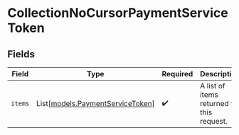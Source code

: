 # CollectionNoCursorPaymentServiceToken


## Fields

| Field                                                                | Type                                                                 | Required                                                             | Description                                                          |
| -------------------------------------------------------------------- | -------------------------------------------------------------------- | -------------------------------------------------------------------- | -------------------------------------------------------------------- |
| `items`                                                              | List[[models.PaymentServiceToken](../models/paymentservicetoken.md)] | :heavy_check_mark:                                                   | A list of items returned for this request.                           |